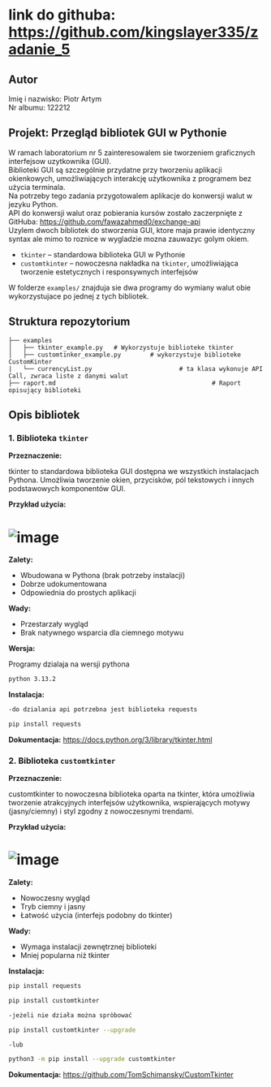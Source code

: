 # link do githuba: https://github.com/kingslayer335/zadanie_5
## Autor

Imię i nazwisko: Piotr Artym  
Nr albumu: 122212

## Projekt: Przegląd bibliotek GUI w Pythonie

W ramach laboratorium nr 5 zainteresowalem sie tworzeniem graficznych interfejsow uzytkownika (GUI).  
Biblioteki GUI są szczególnie przydatne przy tworzeniu aplikacji okienkowych, umożliwiających interakcję użytkownika z programem bez użycia terminala.  
Na potrzeby tego zadania przygotowalem aplikacje do konwersji walut w jezyku Python.  
API do konwersji walut oraz pobierania kursów zostało zaczerpnięte z GitHuba: https://github.com/fawazahmed0/exchange-api  
Uzylem dwoch bibliotek do stworzenia GUI, ktore maja prawie identyczny syntax ale mimo to roznice w wygladzie mozna zauwazyc golym okiem.  

- `tkinter` – standardowa biblioteka GUI w Pythonie
- `customtkinter` – nowoczesna nakładka na `tkinter`, umożliwiająca tworzenie estetycznych i responsywnych interfejsów

W folderze `examples/` znajduja sie dwa programy do wymiany walut obie wykorzystujace po jednej z tych bibliotek.

## Struktura repozytorium

```
├── examples
│   ├── tkinter_example.py   # Wykorzystuje biblioteke tkinter
│   ├── customtinker_example.py        # wykorzystuje biblioteke CustomKinter
|   └── currencyList.py                        # ta klasa wykonuje API Call, zwraca liste z danymi walut
├── raport.md                                           # Raport opisujący biblioteki

```

## Opis bibliotek

### 1. Biblioteka `tkinter`

**Przeznaczenie:**

tkinter to standardowa biblioteka GUI dostępna we wszystkich instalacjach Pythona. Umożliwia tworzenie okien, przycisków, pól tekstowych i innych podstawowych komponentów GUI.

**Przykład użycia:**

# ![image](https://github.com/user-attachments/assets/e40d3ff8-ef10-4ceb-ab8c-631ab0e6ebaa)

**Zalety:**
- Wbudowana w Pythona (brak potrzeby instalacji)
- Dobrze udokumentowana
- Odpowiednia do prostych aplikacji

**Wady:**
- Przestarzały wygląd
- Brak natywnego wsparcia dla ciemnego motywu

**Wersja:**

Programy dzialaja na wersji pythona
```bash
python 3.13.2
```

**Instalacja:**
```bash
-do dzialania api potrzebna jest biblioteka requests

pip install requests

```

**Dokumentacja:**
https://docs.python.org/3/library/tkinter.html

### 2. Biblioteka `customtkinter`

**Przeznaczenie:**

customtkinter to nowoczesna biblioteka oparta na tkinter, która umożliwia tworzenie atrakcyjnych interfejsów użytkownika, wspierających motywy (jasny/ciemny) i styl zgodny z nowoczesnymi trendami.

**Przykład użycia:**

# ![image](https://github.com/user-attachments/assets/454b3586-6afd-4ccf-adfc-d4414c2e1246)

**Zalety:**
- Nowoczesny wygląd
- Tryb ciemny i jasny
- Łatwość użycia (interfejs podobny do tkinter)

**Wady:**
- Wymaga instalacji zewnętrznej biblioteki
- Mniej popularna niż tkinter

**Instalacja:**
```bash
pip install requests

pip install customtkinter

-jeżeli nie działa można spròbować

pip install customtkinter --upgrade

-lub

python3 -m pip install --upgrade customtkinter

```

**Dokumentacja:**
https://github.com/TomSchimansky/CustomTkinter


